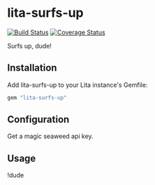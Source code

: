 # lita-surfs-up

[![Build Status](https://travis-ci.org/onewheelskyward/lita-surfs-up.png?branch=master)](https://travis-ci.org/onewheelskyward/lita-surfs-up)
[![Coverage Status](https://coveralls.io/repos/onewheelskyward/lita-surfs-up/badge.png)](https://coveralls.io/r/onewheelskyward/lita-surfs-up)

Surfs up, dude!

## Installation

Add lita-surfs-up to your Lita instance's Gemfile:

``` ruby
gem "lita-surfs-up"
```

## Configuration

Get a magic seaweed api key.

## Usage

!dude

